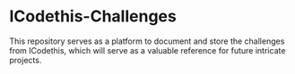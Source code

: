 # ICodethis-Challenges
This repository serves as a platform to document and store the challenges from ICodethis, which will serve as a valuable reference for future intricate projects.
